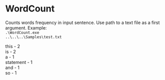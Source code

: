 # WordCount

Counts words frequency in input sentence. Use path to a text file as a first argument. Example:<br/>
<code>.\WordCount.exe ..\\..\\..\Samples\test.txt</code>

this - 2<br/>
is - 2<br/>
a - 1<br/>
statement - 1<br/>
and - 1<br/>
so - 1<br/>
